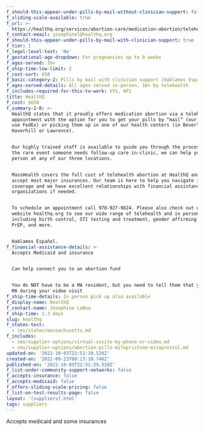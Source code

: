 ```yaml
---
f_should-this-appear-under-pills-by-mail-without-clinician-support: false
f_sliding-scale-available: true
f_url: >-
  https://healthq.org/services/abortion-care/medication-abortion/telehealth-abortion/
f_contact-email: josephinel@healthq.org
f_should-this-appear-under-pills-by-mail-with-clinician-support: true
f_tier: 1
f_legal-level-text: 'No'
f_gestational-age-dropdown: For pregnancies up to 9 weeks
f_ages-served: 16+
f_ship-time-low-limit: 2
f_cost-sort: 650
f_basic-category-2: Pills by mail with clinician support (Hablamos Español)
f_ages-served-details: All ages served in-person, 16+ by telehealth
f_includes-required-for-this-to-work: VV1, AP1
title: HealthQ
f_cost: $650
f_summary-2-0: >-
  HealthQ states that it proudly offers medication abortion via a telehealth
  appointment with the option for you to get your pills by “mail” (our suppliers
  use FedEx) or picking them up in one of our health centers (in Beverly,
  Haverhill or Lawrence).


  Our highly trained staff is available to guide you through the process and in
  the rare event someone needs follow-up care in-clinic, we can help you in
  person at any of our three locations.


  MassHealth covers the full cost of telehealth abortion at HealthQ and we
  accept most major insurances. Our team is here to help you navigate insurance
  coverage and we have excellent relationships with financial assistance
  organizations if needed.


  To schedule an appointment call 978-927-9824. Please also check out our
  website healthq.org to see our wide range of telehealth and in person services
  including birth control, STI testing and treatment, gender affirming care,
  PrEP, and more.


  Hablamos Español.
f_financial-assistance-details: >-
  Accepts Medicaid and insurance


  Can help connect you to an abortion fund


  You do NOT have to be a MA resident, but you need to tell them that you are in
  MA during your video visit
f_ship-time-details: In person pick up also available
f_display-name: HealthQ
f_contact-name: Josephine LaBua
f_ship-time: 1-3 days
slug: healthq
f_states-test:
  - cms/states/massachusetts.md
f_includes:
  - cms/supplier-options/virtual-visits-by-phone-or-video.md
  - cms/supplier-options/abortion-pills-mifepristone-misoprostol.md
updated-on: '2022-10-03T22:51:39.520Z'
created-on: '2022-09-23T00:13:10.746Z'
published-on: '2022-10-03T22:51:39.520Z'
f_list-under-community-support-networks: false
f_accepts-insurance: false
f_accepts-medicaid: false
f_offers-sliding-scale-pricing: false
f_list-on-test-results-page: false
layout: '[suppliers].html'
tags: suppliers
---
```


Accepts medicaid and some insurances
